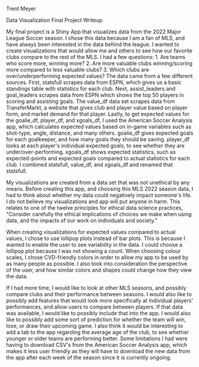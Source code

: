   Trent Meyer
  
  Data Visualization Final Project Writeup
  
  My final project is a Shiny App that visualizes data from the 2022 Major League Soccer season.
I chose this data because I am a fan of MLS, and have always been interested in the data behind the league. I wanted to create visualizations that would allow me and others to see how our favorite clubs compare to the rest of the MLS. I had a few questions: 1. Are teams who score more, winning more? 2. Are more valuable clubs winning/scoring more compared to less valuable clubs? 3. Which clubs are over/underperforming expected values? The data came from a few different sources. First, statsfull scrapes data from ESPN, which gives us a basic standings table with statistics for each club. Next, assist_leaders and goal_leaders scrapes data from ESPN which shows the top 50 players in scoring and assisting goals. The value_df data set scrapes data from TransferMarkt, a website that gives club and player value based on player form, and market demand for that player. Lastly, to get expected values for the goalie_df, player_df, and xgoals_df, I used the American Soccer Analysis app, which calculates expected values based on in-game variables such as shot-type, angle, distance, and many others. goalie_df gives expected goals for each goalkeeper, and how many goals they should be saving. player_df looks at each player's individual expected goals, to see whether they are under/over-performing. xgoals_df shows expected statistics, such as expected-points and expected goals compared to actual statistics for each club. I combined statsfull, value_df, and xgoals_df and renamed that statsfull.

  My visualizations are created from a data set that was not unethical by any means. Before creating this app, and choosing this MLS 2022 season data, I had to think about whether my data could negatively impact someone's life. I do not believe my visualizations and app will put anyone in harm. This relates to one of the twelve principles for ethical data science practices, "Consider carefully the ethical implications of choices we make when using data, and the impacts of our work on individuals and society." 
  
  When creating visualizations for expected values compared to actual values, I chose to use lollipop plots instead of bar plots. This is because I wanted to enable the user to see variability in the data. I could choose a lollipop plot because I was not showing a count. When choosing colour scales, I chose CVD-friendly colors in order to allow my app to be used by as many people as possible. I also took into consideration the perspective of the user, and how similar colors and shapes could change how they view the data.

  If I had more time, I would like to look at other MLS seasons, and possibly compare clubs and their performance between seasons. I would also like to possibly add features that would look more specifically at individual players' performances, and allow users to compare between players. If that data was available, I would like to possibly include that into the app. I would also like to possibly add some sort of prediction for whether the team will win, lose, or draw their upcoming game. I also think it would be interesting to add a tab to the app regarding the average age of the club, to see whether younger or older teams are performing better. Some limitations I had were having to download CSV's from the American Soccer Analysis app, which makes it less user friendly as they will have to download the new data from the app after each week of the season since it is currently ongoing. 
